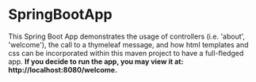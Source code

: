 # SpringBootApp
This Spring Boot App demonstrates the usage of controllers (i.e. 'about', 'welcome'), the call to a thymeleaf message, and how html templates and css can be incorporated within this maven project to have a full-fledged app.  **If you decide to run the app, you may view it at:  http://localhost:8080/welcome.**
